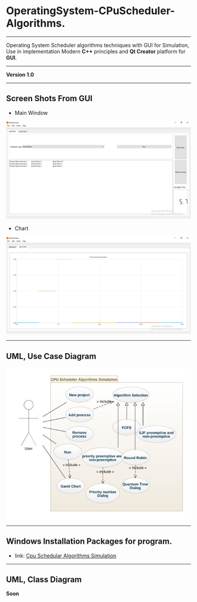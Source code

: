 # OperatingSystem-CPuScheduler-Algorithms.
--- 

Operating System Scheduler algorithms techniques with GUI for Simulation, Use in implementation Modern **C++** principles and **Qt Creator** platform for **GUI**.

---

**Version 1.0**

---

## Screen Shots From GUI 

 - Main Window
 
![](https://raw.githubusercontent.com/Mostafa-ashraf19/OperatingSystem-CPuScheduler-Algorithms/master/readme/Main%20Window.png)

 - Chart
 
![](https://raw.githubusercontent.com/Mostafa-ashraf19/OperatingSystem-CPuScheduler-Algorithms/master/readme/Chart.png) 

--- 

## UML, Use Case Diagram

![](https://raw.githubusercontent.com/Mostafa-ashraf19/OperatingSystem-CPuScheduler-Algorithms/master/readme/Use%20Case%20Diagram.jpeg)

---

## Windows Installation Packages for program.

  - link: 
[Cpu Schedular Algorithms Simulation](https://github.com/Mostafa-ashraf19/OperatingSystem-CPuScheduler-Algorithms/blob/master/readme/Cpu%20Schedular%20Algorithms%20Simulation.exe)

--- 

## UML, Class Diagram 

  **Soon**

